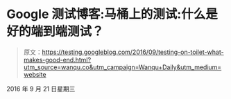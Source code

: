# Google 测试博客:马桶上的测试:什么是好的端到端测试？

> 原文：<https://testing.googleblog.com/2016/09/testing-on-toilet-what-makes-good-end.html?utm_source=wanqu.co&utm_campaign=Wanqu+Daily&utm_medium=website>

2016 年 9 月 21 日星期三